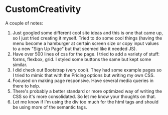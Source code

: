 # CustomCreativity

A couple of notes:

1. Just googled some different cool site ideas and this is one that came up, so I just tried creating it myself. Tried to do some cool things (having the menu become a hamburger at certain screen size or copy input values to a new "Sign Up Page" but that seemed like it needed JS).
2. Have over 500 lines of css for the page. I tried to add a variety of stuff: forms, flexbox, grid. I styled some buttons the same but kept some similar. 
3. I did check out Bootstrap (very cool). They had some example pages so I tried to mimic that with the Pricing options but writing my own CSS.
4. Focused on making page responsive. Have several media queries in there to help. 
5. There's probably a better standard or more optimized way of writing the CSS so it's more consolidated. So let me know your thoughts on that.
6. Let me know if I'm using the div too much for the html tags and should be using more of the semantic tags. 
